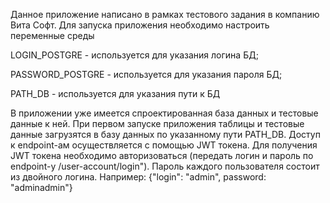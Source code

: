 Данное приложение написано в рамках тестового задания в компанию Вита Софт.
Для запуска приложения необходимо настроить переменные среды

LOGIN_POSTGRE - используется для указания логина БД;

PASSWORD_POSTGRE - используется для указания пароля БД;

PATH_DB - используется для указания пути к БД

В приложении уже имеется спроектированная база данных и тестовые данные к ней. При первом запуске приложения таблицы
и тестовые данные загрузятся в базу данных по указанному пути PATH_DB. Доступ к endpoint-ам осуществляется с помощью
JWT токена. Для получения JWT токена необходимо авторизоваться (передать логин и пароль по endpoint-у /user-account/login").
Пароль каждого пользователя состоит из двойного логина. Например: {"login": "admin", password: "adminadmin"}